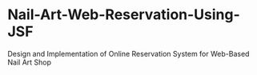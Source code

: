 # Nail-Art-Web-Reservation-Using-JSF
Design and Implementation of Online Reservation System for Web-Based Nail Art Shop

